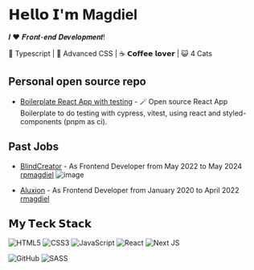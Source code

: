 # 𝗛𝗲𝗹𝗹𝗼 𝗜'𝗺 Magdiel


𝑰 ❤️ 𝑭𝒓𝒐𝒏𝒕-𝒆𝒏𝒅 𝑫𝒆𝒗𝒆𝒍𝒐𝒑𝒎𝒆𝒏𝒕!

🖖 Typescript | 🔐 Advanced CSS | ☕️ 𝗖𝗼𝗳𝗳𝗲𝗲 𝗹𝗼𝘃𝗲𝗿 | 😺 4 Cats

## Personal open source repo
- [Boilerplate React App with testing](https://github.com/lmag-ruuu/test-app) - 🪄 Open source React App Boilerplate to do testing with cypress, vitest, using react and styled-components (pnpm as ci).

## Past Jobs
- [BlindCreator](https://github.com/Blind-Creator-Inc) -  As Frontend Developer from May 2022 to May 2024 [rpmagdiel](https://github.com/rpmagdiel)
 ![image](https://github.com/lmag-ruuu/lmag-ruuu/assets/69068827/4c6785fa-8fb9-4396-bdf1-365e9032ece9)

- [Aluxion](https://github.com/aluxion) - As Frontend Developer from January 2020 to April 2022 [rmagdiel](https://github.com/rmagdiel)


## 𝗠𝘆 𝗧𝗲𝗰𝗸 𝗦𝘁𝗮𝗰𝗸
![HTML5](https://img.shields.io/badge/html5-%23E34F26.svg?style=for-the-badge&logo=html5&logoColor=white)
![CSS3](https://img.shields.io/badge/css3-%231572B6.svg?style=for-the-badge&logo=css3&logoColor=white)
![JavaScript](https://img.shields.io/badge/javascript-%23323330.svg?style=for-the-badge&logo=javascript&logoColor=%23F7DF1E)
![React](https://img.shields.io/badge/react-%2320232a.svg?style=for-the-badge&logo=react&logoColor=%2361DAFB)
![Next JS](https://img.shields.io/badge/Next-black?style=for-the-badge&logo=next.js&logoColor=white)

![GitHub](https://img.shields.io/badge/github-%23121011.svg?style=for-the-badge&logo=github&logoColor=white)
![SASS](https://img.shields.io/badge/SASS-hotpink.svg?style=for-the-badge&logo=SASS&logoColor=white)
